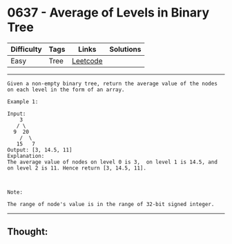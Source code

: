 # 0637 - Average of Levels in Binary Tree

Difficulty  | Tags | Links | Solutions
----------- | ---- | ----- | -----
Easy | Tree | [Leetcode](https://leetcode.com/problems/average-of-levels-in-binary-tree/description/) |


-----------

```
Given a non-empty binary tree, return the average value of the nodes on each level in the form of an array.

Example 1:

Input:
    3
   / \
  9  20
    /  \
   15   7
Output: [3, 14.5, 11]
Explanation:
The average value of nodes on level 0 is 3,  on level 1 is 14.5, and on level 2 is 11. Hence return [3, 14.5, 11].



Note:

The range of node's value is in the range of 32-bit signed integer.
```

-----------

## Thought:
